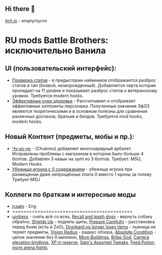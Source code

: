 ## Hi there 👋
[itch.io](https://dead-jacks.itch.io/) - empty/пусто
# RU mods Battle Brothers: исключительно Ванила
## UI (пользовательский интерфейс):
- [Проверка статов](https://github.com/DeadJacks/Check_Stats) - в предыстории наёмников отображается разброс статов и тип (боевой, низкорожденный). Добавляется черта которая пропадает на 11 уровне и показывает разброс статов к ветеранскому уровню. Требуется modern hooks.
- [Эффективные очки здоровья](https://github.com/DeadJacks/effective_hitpoints_ru) - Рассчитывает и отображает эффективные хитпоинты персонажа. Полученные значения ЭфОЗ являются теоретическими и в основном полезны для сравнения различных доспехов, братьев и билдов. Требуется mod hooks, modern hooks.
## Новый Контент (предметы, мобы и пр.):
- [Чу-ко-ну](https://github.com/DeadJacks/Chukonu) - (Chukonu) добавляет многозарядный арбалет. Исправлены проблемы с магазином в котором было больше 4 болтов. Добавлен 3 навык на залп из 3 болтов. Требует: MSU, Modern Hooks
- [Убежище игрока с 0 содержанием](https://github.com/DeadJacks/Player_Hideout_Change) - убежище игрока при размещении даже непрощённых плата 0 вместо 1 кроны за голову. Требует MSU
## Коллеги по браткам и интересные моды
- [jcsato](https://github.com/jcsato) - Eng
- ===========================================
- [undress](https://www.nexusmods.com/battlebrothers/mods/338) - снять всё со всех, [Recall and leash dogs](https://www.nexusmods.com/battlebrothers/mods/309) - вернуть собаку обратно, [Shields Up](https://www.nexusmods.com/battlebrothers/mods/51) - поднять щиты, [Prepare Carefully](https://www.nexusmods.com/battlebrothers/mods/571) - расстановка перед боем (есть в ZoG), [Drunkard no longer loses items](https://www.nexusmods.com/battlebrothers/mods/707) - пьяница не теряет предметы, [Vision Radius](https://www.nexusmods.com/battlebrothers/mods/487) - радиус обзора, [Absolute Condition](https://www.nexusmods.com/battlebrothers/mods/573) - целое значение без 0.миллион, [More Buildings](https://www.nexusmods.com/battlebrothers/mods/539), [Bribe God](https://www.nexusmods.com/battlebrothers/mods/502), [Camera elevation bindings](https://www.nexusmods.com/battlebrothers/mods/458), [XP in reserve](https://www.nexusmods.com/battlebrothers/mods/58), [Sato's Assorted Tweaks](https://www.nexusmods.com/battlebrothers/mods/343), [Feed Potion](https://www.nexusmods.com/battlebrothers/mods/136), [more arena fights](https://www.nexusmods.com/battlebrothers/mods/291).
<!--
**DeadJacks/DeadJacks** is a ✨ _special_ ✨ repository because its `README.md` (this file) appears on your GitHub profile.

Here are some ideas to get you started:

- 🔭 I’m currently working on ...
- 🌱 I’m currently learning ...
- 👯 I’m looking to collaborate on ...
- 🤔 I’m looking for help with ...
- 💬 Ask me about ...
- 📫 How to reach me: ...
- 😄 Pronouns: ...
- ⚡ Fun fact: ...
-->
